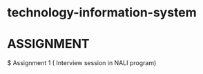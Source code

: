 # technology-information-system
# ASSIGNMENT
$ Assignment 1 ( Interview session in NALI program)



